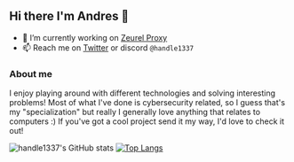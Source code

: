 ## Hi there I'm Andres 👋

- 🔭 I’m currently working on [Zeurel Proxy](https://github.com/handle1337/zeruel/)
- 📫 Reach me on [Twitter](https://x.com/handle1337) or discord `@handle1337`

### About me
I enjoy playing around with different technologies and solving interesting problems!
Most of what I've done is cybersecurity related, so I guess that's my "specialization" but really I generally love anything that relates to computers :)
If you've got a cool project send it my way, I'd love to check it out!

![handle1337's GitHub stats](https://github-readme-stats.vercel.app/api?username=handle1337&show_icons=true&theme=tokyonight)
[![Top Langs](https://github-readme-stats.vercel.app/api/top-langs/?username=handle1337&theme=tokyonight&layout=donut)](https://github.com/handle1337/github-readme-stats)
